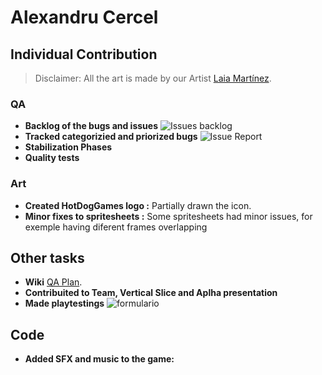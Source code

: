 # Alexandru Cercel 
## Individual Contribution

> Disclaimer: All the art is made by our Artist [Laia Martínez](https://github.com/LaiaMartinezMotis).



   

### QA
- **Backlog of the bugs and issues**  ![Issues backlog](https://github.com/hot-dog-games/Blue-Alert/blob/master/docs/Readme_Files/IssuesBackLog.jpg)
- **Tracked categorizied and priorized bugs** ![Issue Report](https://github.com/hot-dog-games/Blue-Alert/blob/master/docs/Readme_Files/IssuesReport.jpg)
- **Stabilization Phases**
- **Quality tests**

### Art
- **Created HotDogGames logo :** Partially drawn the icon.
- **Minor fixes to spritesheets :** Some spritesheets had minor issues, for exemple having diferent frames overlapping

## Other tasks
- **Wiki** [QA Plan](https://github.com/hot-dog-games/Blue-Alert/wiki/8.--QA-Plan).
- **Contribuited to Team, Vertical Slice and Aplha presentation**
- **Made playtestings** ![formulario](https://github.com/hot-dog-games/Blue-Alert/blob/master/docs/Readme_Files/formulario.jpg)

## Code
 - **Added SFX and music to the game:** 
